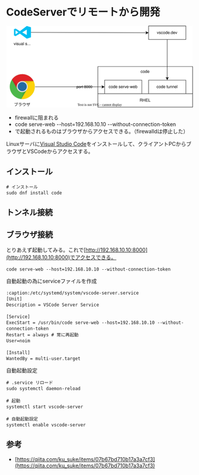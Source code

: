 # CodeServerでリモートから開発

![arch](./CodeServer/arch.drawio.svg)

- firewallに阻まれる
- code serve-web --host=192.168.10.10 --without-connection-token
- で起動されるものはブラウザからアクセスできる。（firewalldは停止した）

Linuxサーバに[Visual Studio Code](https://code.visualstudio.com/)をインストールして、クライアントPCからブラウザとVSCodeからアクセスする。

## インストール
```
# インストール
sudo dnf install code

```

## トンネル接続


## ブラウザ接続
とりあえず起動してみる。これで[http://192.168.10.10:8000](http://192.168.10.10:8000)でアクセスできる。
```
code serve-web --host=192.168.10.10 --without-connection-token
```

自動起動の為にserviceファイルを作成
```{code-block}
:caption:/etc/systemd/system/vscode-server.service
[Unit]
Description = VSCode Server Service

[Service]
ExecStart = /usr/bin/code serve-web --host=192.168.10.10 --without-connection-token
Restart = always # 常に再起動
User=noim

[Install]
WantedBy = multi-user.target
```

自動起動設定
```
# .service リロード
sudo systemctl daemon-reload

# 起動
systemctl start vscode-server

# 自動起動設定
systemctl enable vscode-server
```

## 参考
- [https://qiita.com/ku_suke/items/07b67bd710b17a3a7cf3](https://qiita.com/ku_suke/items/07b67bd710b17a3a7cf3)


